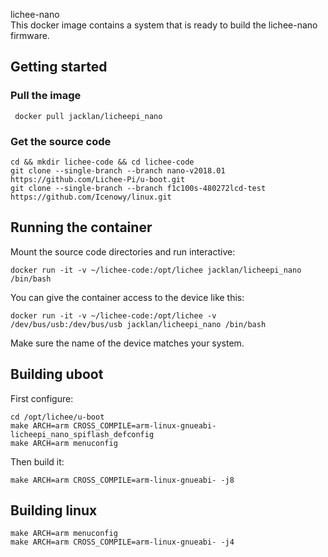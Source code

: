 lichee-nano  
This docker image contains a system that is ready to build the lichee-nano firmware.  

## Getting started

 ### Pull the image
     docker pull jacklan/licheepi_nano
     
 ### Get the source code
    cd && mkdir lichee-code && cd lichee-code
    git clone --single-branch --branch nano-v2018.01 https://github.com/Lichee-Pi/u-boot.git
    git clone --single-branch --branch f1c100s-480272lcd-test https://github.com/Icenowy/linux.git    
        
## Running the container
Mount the source code directories and run interactive:
  
   `docker run -it -v ~/lichee-code:/opt/lichee jacklan/licheepi_nano /bin/bash`

You can give the container access to the device like this:

   `docker run -it -v ~/lichee-code:/opt/lichee -v /dev/bus/usb:/dev/bus/usb jacklan/licheepi_nano /bin/bash`
   
Make sure the name of the device matches your system.

## Building uboot

First configure:

    cd /opt/lichee/u-boot
    make ARCH=arm CROSS_COMPILE=arm-linux-gnueabi- licheepi_nano_spiflash_defconfig
    make ARCH=arm menuconfig
    
Then build it:

    make ARCH=arm CROSS_COMPILE=arm-linux-gnueabi- -j8
    
## Building linux

    make ARCH=arm menuconfig
    make ARCH=arm CROSS_COMPILE=arm-linux-gnueabi- -j4 
    
    
